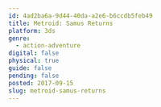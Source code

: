 ```yaml
---
id: 4ad2ba6a-9d44-40da-a2e6-b6ccdb5feb49
title: Metroid: Samus Returns
platform: 3ds
genre:
  - action-adventure
digital: false
physical: true
guide: false
pending: false
posted: 2017-09-15
slug: metroid-samus-returns
---
```

